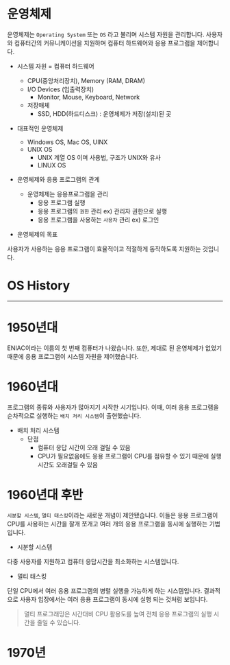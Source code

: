 # 운영체제

운영체제는 `Operating System` 또는 `OS` 라고 불리며 시스템 자원을 관리합니다. 사용자와 컴퓨터간의 커뮤니케이션을 지원하며 컴퓨터 하드웨어와 응용 프로그램을 제어합니다.

* 시스템 자원 = 컴퓨터 하드웨어
    * CPU(중앙처리장치), Memory (RAM, DRAM)
    * I/O Devices (입출력장치)
		* Monitor, Mouse, Keyboard, Network
    * 저장매체
		* SSD, HDD(하드디스크) : 운영체제가 저장(설치)된 곳

* 대표적인 운영체제
	* Windows OS, Mac OS, UINX
	* UNIX OS
		* UNIX 계열 OS 이며 사용법, 구조가 UNIX와 유사
		* LINUX OS

* 운영체제와 응용 프로그램의 관계
	* 운영체제는 응용프로그램을 관리
		* 응용 프로그램 실행								
		* 응용 프로그램의 `권한` 관리 ex) 관리자 권한으로 실행
		* 응용 프로그램을 사용하는 `사용자` 관리 ex) 로그인


* 운영체제의 목표

사용자가 사용하는 응용 프로그램이 효율적이고 적절하게 동작하도록 지원하는 것입니다.

# OS History
***

# 1950년대

ENIAC이라는 이름의 첫 번째 컴퓨터가 나왔습니다. 또한, 제대로 된 운영체제가 없었기 때문에 응용 프로그램이 시스템 자원을 제어했습니다.

# 1960년대 

프로그램의 종류와 사용자가 많아지기 시작한 시기입니다. 이때, 여러 응용 프로그램을 순차적으로 실행하는 `배치 처리 시스템`이 출현했습니다. 

* 배치 처리 시스템
	* 단점 
	     * 컴퓨터 응답 시간이 오래 걸릴 수 있음
	     * CPU가 필요없음에도 응용 프로그램이 CPU를 점유할 수 있기 때문에 실행 시간도 오래걸릴 수 있음

# 1960년대 후반

`시분할 시스템`, `멀티 태스킹`이라는 새로운 개념이 제안됐습니다. 이들은 응용 프로그램이 CPU를 사용하는 시간을 잘개 쪼개고 여러 개의 응용 프로그램을 동시에 실행하는 기법입니다. 

* 시분할 시스템

다중 사용자를 지원하고 컴퓨터 응답시간을 최소화하는 시스템입니다.

* 멀티 태스킹

단일 CPU에서 여러 응용 프로그램의 병렬 실행을 가능하게 하는 시스템입니다. 결과적으로 사용자 입장에서는 여러 응용 프로그램이 동시에 실행 되는 것처럼 보입니다.

> 멀티 프로그래밍은 시간대비 CPU 활용도를 높여 전체 응용 프로그램의 실행 시간을 줄일 수 있습니다.

# 1970년



